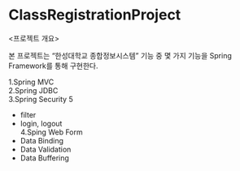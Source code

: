# ClassRegistrationProject

<프로젝트 개요><br>

본 프로젝트는 “한성대학교 종합정보시스템” 기능 중 몇 가지 기능을 Spring Framework를 통해 구현한다.<br>

1.Spring MVC <br>
2.Spring JDBC<br>
3.Spring Security 5<br>
- filter
- login, logout<br>
4.Sping Web Form <br>
- Data Binding
- Data Validation
- Data Buffering


